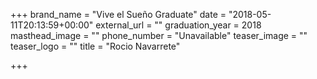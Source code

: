 +++
brand_name = "Vive el Sueño Graduate"
date = "2018-05-11T20:13:59+00:00"
external_url = ""
graduation_year = 2018
masthead_image = ""
phone_number = "Unavailable"
teaser_image = ""
teaser_logo = ""
title = "Rocio Navarrete"

+++
